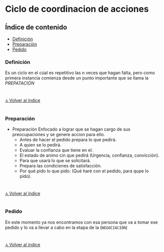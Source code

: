 # Ciclo de coordinacion de acciones




## Índice de contenido

*   [Definición](#definicion)
*   [Preparación](#preparacion)
*   [Pedido](#pedido)


### **Definición**

Es un ciclo en el cúal es repetitivo las n veces que hagan falta, pero como primera instancia comienza desde un punto importante que se llama la *PREPATACIÓN* 


#
[🔝 Volver al índice](#índice-de-contenido)
#


### **Preparación**

*  Preparación
Enfocado a lograr  que se hagan cargo de sus preocupaciones y se genere accion para ello.
   *  Antes de hacer el pedido prepara lo que pedirá.
   *  A quien se lo pedirá.
   *  Evaluar la confianza que tiene en el.
   *  El estado de animo cin que pedirá (Urgencia, confianza, convicción).
   *  Para que usará lo que se solicitará.
   *  Prepara las condiciones de satisfacción.
   *  Por qué pido lo que pido: (Qué haré con el pedido, para qupe lo pido).

#
[🔝 Volver al índice](#índice-de-contenido)
#

### **Pedido**

En este momento ya nos encontramos con esa persona que va a tomar ese pedido y lo va a llevar a cabo en la etapa de la (`NEGOCIACIÓN`)

#
[🔝 Volver al índice](#índice-de-contenido)
#
